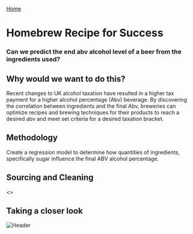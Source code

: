 [Home](./README.md)

# Homebrew Recipe for Success
### Can we predict the end abv alcohol level of a beer from the ingredients used?

## Why would we want to do this?
Recent changes to UK alcohol taxation have resulted in a higher tax payment for a higher alcohol percentage (Abv) beverage. By discovering the correlation between ingredients and the final Abv, breweries can optimize recipes and brewing techniques for their products to reach a desired abv and meet set criteria for a desired taxation bracket.

## Methodology
Create a regression model to determine how quantities of ingredients, specifically sugar influence the final ABV alcohol percentage.

## Sourcing and Cleaning
<<Placeholder>>

## Taking a closer look
![Header](assets/DrinksAbv.png.png) 

